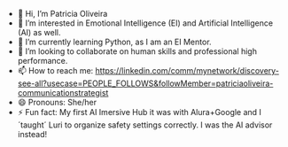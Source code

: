 - 👋 Hi, I’m Patricia Oliveira
- 👀 I’m interested in Emotional Intelligence (EI) and Artificial Intelligence (AI) as well.
- 🌱 I’m currently learning Python, as I am an EI Mentor.
- 💞️ I’m looking to collaborate on human skills and professional high performance.
- 📫 How to reach me: https://linkedin.com/comm/mynetwork/discovery-see-all?usecase=PEOPLE_FOLLOWS&followMember=patriciaoliveira-communicationstrategist
- 😄 Pronouns: She/her
- ⚡ Fun fact: My first AI Imersive Hub it was with Alura+Google and I ´taught´ Luri to organize safety settings correctly. I was the AI advisor instead! 
  

<!---
PatriciaOliveiraIE/PatriciaOliveiraIE is a ✨ special ✨ repository because its `README.md` (this file) appears on your GitHub profile.
You can click the Preview link to take a look at your changes.
--->
